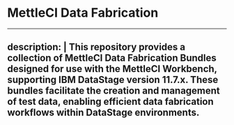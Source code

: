 # MettleCI Data Fabrication

---
description: |
    This repository provides a collection of MettleCI Data Fabrication Bundles designed for use with the MettleCI Workbench, supporting IBM DataStage version 11.7.x. These bundles facilitate the creation and management of test data, enabling efficient data fabrication workflows within DataStage environments.
---


